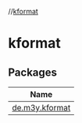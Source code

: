 //[kformat](index.md)

# kformat

## Packages

| Name |
|---|
| [de.m3y.kformat](kformat/de.m3y.kformat/index.md) |
